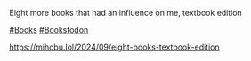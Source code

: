 Eight more books that had an influence on me, textbook edition

[\#<span>Books</span>](https://social.lol/tags/Books) [\#<span>Bookstodon</span>](https://social.lol/tags/Bookstodon)

[<span class="invisible">https://</span><span class="ellipsis">mihobu.lol/2024/09/eight-books</span><span class="invisible">-textbook-edition</span>](https://mihobu.lol/2024/09/eight-books-textbook-edition)